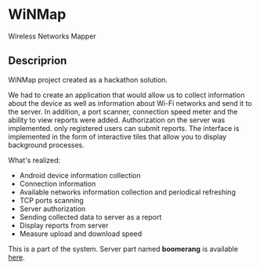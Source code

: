# WiNMap

Wireless Networks Mapper

## Descriprion

WiNMap project created as a hackathon solution.

We had to create an application that would allow us to collect information about the device as well as information 
about Wi-Fi networks and send it to the server. In addition, a port scanner, connection speed meter and the ability to 
view reports were added. Authorization on the server was implemented. only registered users can submit reports. 
The interface is implemented in the form of interactive tiles that allow you to display background processes.
 
 What's realized:
- Android device information collection
- Connection information
- Available networks information collection and periodical refreshing
- TCP ports scanning
- Server authorization
- Sending collected data to server as a report
- Display reports from server
- Measure upload and download speed



This is a part of the system. Server part named **boomerang** is available 
[here](https://github.com/shpak86/boomerang).
